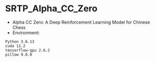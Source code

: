 # SRTP_Alpha_CC_Zero

- Alpha CC Zero: A Deep Reinforcement Learning Model for Chinese Chess
- Environment:

```
Python 3.6.13
cuda 11.2
tensorflow-gpu 2.6.2
pillow 9.0.0
```
